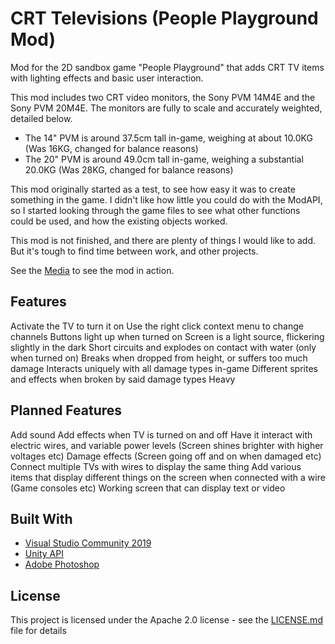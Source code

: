 # CRT Televisions (People Playground Mod)
 Mod for the 2D sandbox game "People Playground" that adds CRT TV items with lighting effects and basic user interaction.

This mod includes two CRT video monitors, the Sony PVM 14M4E and the Sony PVM 20M4E. The monitors are fully to scale and accurately weighted, detailed below.
* The 14" PVM is around 37.5cm tall in-game, weighing at about 10.0KG (Was 16KG, changed for balance reasons)
* The 20" PVM is around 49.0cm tall in-game, weighing a substantial 20.0KG (Was 28KG, changed for balance reasons)

This mod originally started as a test, to see how easy it was to create something in the game. I didn't like how little you could do with the ModAPI, so I started looking through the game files to see what other functions could be used, and how the existing objects worked.

This mod is not finished, and there are plenty of things I would like to add. But it's tough to find time between work, and other projects.

See the [Media](https://github.com/RyanT95/PPG_CRT-Televisions/blob/main/Media) to see the mod in action.

## Features
Activate the TV to turn it on
Use the right click context menu to change channels
Buttons light up when turned on
Screen is a light source, flickering slightly in the dark
Short circuits and explodes on contact with water (only when turned on)
Breaks when dropped from height, or suffers too much damage
Interacts uniquely with all damage types in-game
Different sprites and effects when broken by said damage types
Heavy

## Planned Features
Add sound
Add effects when TV is turned on and off
Have it interact with electric wires, and variable power levels (Screen shines brighter with higher voltages etc)
Damage effects (Screen going off and on when damaged etc)
Connect multiple TVs with wires to display the same thing
Add various items that display different things on the screen when connected with a wire (Game consoles etc)
Working screen that can display text or video

## Built With
* [Visual Studio Community 2019](https://visualstudio.microsoft.com/vs/) 
* [Unity API](https://docs.unity3d.com/ScriptReference/)
* [Adobe Photoshop](https://www.adobe.com/uk/products/photoshop.html)

## License
This project is licensed under the Apache 2.0 license - see the [LICENSE.md](https://github.com/RyanT95/PPG_CRT-Televisions/blob/main/LICENSE) file for details
